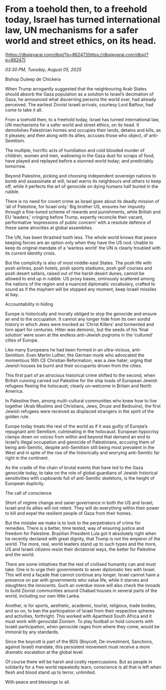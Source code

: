 # From a toehold then, to a freehold today, Israel has turned international law, UN mechanisms for a safer world and street ethics, on its head.

[https://dbsjeyaraj.com/dbsj/?p=86247](https://dbsjeyaraj.com/dbsj/?p=86247)

*03:30 PM, Tuesday, August 05, 2025*

Bishop  Duleep de Chickera

When Trump arrogantly suggested that the neighbouring Arab States should absorb the Gaza population as a solution to Israel’s decimation of Gaza, he announced what discerning persons the world over, had already perceived. The earliest Zionist Israeli arrivals, courtesy Lord Balfour, had come to take it all.

From a toehold then, to a freehold today, Israel has turned international law, UN mechanisms for a safer world and street ethics, on its head. It demolishes Palestinian homes and occupies their lands, detains and kills, as it pleases; and then along with its allies, accuses those who object, of anti-Semitism.

The multiple, horrific acts of humiliation and cold blooded murder of children, women and men, wallowing in the Gaza dust for scraps of food, have played and replayed before a stunned world today; and predictably tomorrow.

Beyond Palestine, picking and choosing independent sovereign nations to bomb and assassinate at will, Israel warns its neighbours and others to keep off, while it perfects the art of genocide on dying humans half buried in the rubble.

There is no need for covert crime as Israel goes about its deadly mission of ‘all of Palestine, for Israel only.’ Big brother US, ensures her impunity through a fine-tuned scheme of rewards and punishments, while British and EU ‘leaders,’ cringing before Trump, expertly reconcile their vacant, performative ‘expressions of public concern’ with a resolute defence of these same atrocities at global assemblies.

The UN, has been thrashed tooth less. The whole world knows that peace keeping forces are an option only when they have the US nod. Unable to keep its original mandate of a ‘warless world’ the UN is clearly troubled with its current identity crisis.

But the complicity is also of most middle-east States. The posh life with posh airlines, posh hotels, posh sports stadiums, posh golf courses and posh desert safaris, raised out of the harsh desert dunes, cannot be allowed to end up in rubble. US proxy bases, ominously scattered among the nations of the region and a nuanced diplomatic vocabulary, crafted to sound as if the mayhem will be stopped any moment, keep Israeli missiles at bay.

Accountability in hiding

Europe is historically and morally obliged to stop the genocide and ensure an end to the occupation. It cannot any longer hide from its own sordid history in which Jews were mocked as ‘Christ Killers’ and tormented and torn apart for centuries. Hitler was demonic, but the seeds of his ‘final solution’ were sown at the endless anti-Jewish pogroms in the ‘cultured’ cities of Europe.

Like many Europeans he had been formed in an ultra-vicious, anti-Semitism. Even Martin Luther, the German monk who advocated the momentous 16th CE Christian Reformation, was a Jew hater; urging that Jewish houses be burnt and their occupants driven from the cities.

This first part of an atrocious historical crime shifted to the second, when British cunning carved out Palestine for the ship loads of European Jewish refugees fleeing the holocaust; clearly un-welcome in Britain and North America.

In Palestine then, among multi-cultural communities who knew how to live together (Arab Muslims and Christians, Jews, Druze and Bedouins), the first Jewish refugees were received as displaced strangers in the spirit of the golden rule.

Europe today treats the rest of the world as if it was guilty of Europe’s repugnant anti-Semitism, culminating in the holocaust. European hypocrisy clamps down on voices from within and beyond that demand an end to Israel’s illegal occupation and genocide of Palestinians, accusing them of being anti-Semitic, despite anti-Semitism still being most prevalent in the West and in spite of the rise of the historically and worrying anti-Semitic far right in the continent.

As the cradle of the chain of brutal events that have led to the Gaza genocide today, to take on the role of global guardians of Jewish historical sensitivities with cupboards full of anti-Semitic skeletons, is the height of European duplicity.

The call of conscience

Short of regime change and saner governance in both the US and Israel; Israel and its allies will not relent. They will do everything within their power to kill and expel the resilient people of Gaza from their homes.

But the mistake we make is to look to the perpetrators of crime for remedies. There is a better, time tested, way of ensuring justice and freedom for Palestine. Brazilian President Lula got it absolutely right when he recently declared with great dignity, that Trump is not the emperor of the world. The more, real, world leaders stand up to such types and the more, US and Israeli citizens resist their dictatorial ways, the better for Palestine and the world.

There are some initiatives that the rest of civilised humanity can and must take. One is to urge their governments to sever diplomatic ties with Israel. This will end a façade that cannot continue any longer. Israel cannot have a presence on par with governments who value life, while it starves and slaughters the innocents. Such an overdue move will also check the inroads to build Zionist communities around Chabad houses in several parts of the world, including our own little Lanka.

Another, is for sports, aesthetic, academic, tourist, religious, trade bodies, and so on, to ban the participation of Israel from their respective spheres and activities, forthright. This worked with Apartheid South Africa and it must work with genocidal Zionism. To play football or hold concerts with Israeli participation, when genocide rages from where they come, would be immoral by any standards.

Since the boycott is part of the BDS (Boycott, De-investment, Sanctions, against Israel) mandate, this persistent movement must receive a more dramatic escalation at the global level.

Of course there will be harsh and costly repercussions. But as people in solidarity for a free world repeatedly learn, conscience is all that is left when flesh and blood stand up to terror, unlimited.

With peace and blessings to all.

